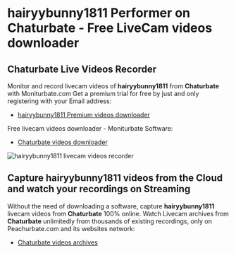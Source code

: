 # hairyybunny1811 Performer on Chaturbate - Free LiveCam videos downloader

## Chaturbate Live Videos Recorder

Monitor and record livecam videos of **hairyybunny1811** from **Chaturbate** with Moniturbate.com
Get a premium trial for free by just and only registering with your Email address:
* [hairyybunny1811 Premium videos downloader](https://moniturbate.com/request-demo-licence-key.html)

Free livecam videos downloader - Moniturbate Software:
* [Chaturbate videos downloader](https://moniturbate.com/moniturbate-download-software.html)

![hairyybunny1811 livecam videos recorder](https://peachurnet.com/templates/moniturbate-software.png)


## Capture hairyybunny1811 videos from the Cloud and watch your recordings on Streaming

Without the need of downloading a software, capture **hairyybunny1811** livecam videos from **Chaturbate** 100% online.
Watch Livecam archives from **Chaturbate** unlimitedly from thousands of existing recordings, only on Peachurbate.com and its websites network:
* [Chaturbate videos archives](https://peachurnet.com/)